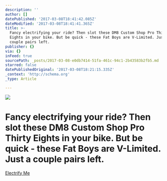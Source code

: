 ```yaml
---
description: ''
author: []
datePublished: '2017-03-08T18:41:42.085Z'
dateModified: '2017-03-08T18:41:41.365Z'
title: >-
  Fancy electrifying your ride? Then slot these DM8 Custom Shop Pro Thirty
  Eights in your bike. But be quick - these Fat Boys are V-Limited. Just a
  couple pairs left.
publisher: {}
via: {}
inFeed: true
sourcePath: _posts/2017-03-08-e0db7414-51fa-461c-94c1-2b43583b2fb5.md
starred: false
datePublishedOriginal: '2017-03-08T18:21:15.335Z'
_context: 'http://schema.org'
_type: Article

---
```

![](https://the-grid-user-content.s3-us-west-2.amazonaws.com/2443ac7c-0ea3-4ad8-89fd-29a9ac57b311.jpg)

# Fancy electrifying your ride? Then slot these DM8 Custom Shop Pro Thirty Eights in your bike. But be quick - these Fat Boys are V-Limited. Just a couple pairs left.
[Electrify Me][0]

[0]: http://ridefullgas.com/dm8-custom-shop-pro-thirtyeight-super-fly-boys-28mm-wide-38mm-deep-1500g-pair/